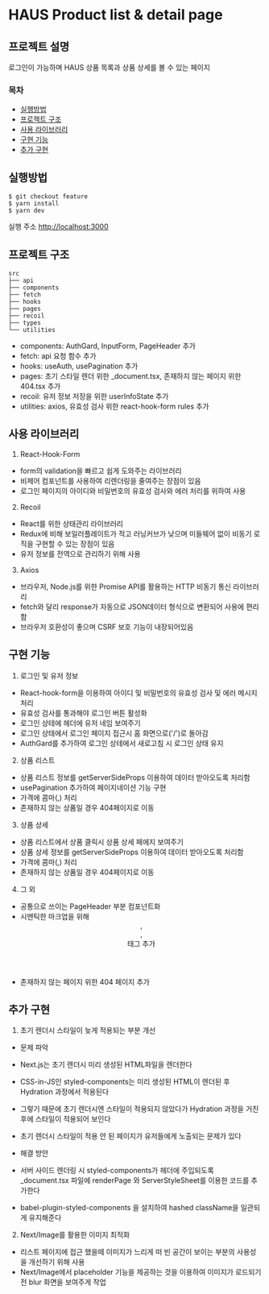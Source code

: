 # HAUS Product list & detail page

## 프로젝트 설명

로그인이 가능하며 HAUS 상품 목록과 상품 상세를 볼 수 있는 페이지

### 목차

- [실행방법](#실행방법)
- [프로젝트 구조](#프로젝트-구조)
- [사용 라이브러리](#사용-라이브러리)
- [구현 기능](#구현-기능)
- [추가 구현](#추가-구현)

## 실행방법

```
$ git checkout feature
$ yarn install
$ yarn dev
```

실행 주소
[http://localhost:3000](http://localhost:3000)

## 프로젝트 구조

```
src
├── api
├── components
├── fetch
├── hooks
├── pages
├── recoil
├── types
└── utilities
```

- components: AuthGard, InputForm, PageHeader 추가
- fetch: api 요청 함수 추가
- hooks: useAuth, usePagination 추가
- pages: 초기 스타일 렌더 위한 \_document.tsx, 존재하지 않는 페이지 위한 404.tsx 추가
- recoil: 유저 정보 저장을 위한 userInfoState 추가
- utilities: axios, 유효성 검사 위한 react-hook-form rules 추가

## 사용 라이브러리

1. React-Hook-Form

- form의 validation을 빠르고 쉽게 도와주는 라이브러리
- 비제어 컴포넌트를 사용하여 리렌더링을 줄여주는 장점이 있음
- 로그인 페이지의 아이디와 비밀번호의 유효성 검사와 에러 처리를 위하여 사용

2. Recoil

- React를 위한 상태관리 라이브러리
- Redux에 비해 보일러플레이트가 적고 러닝커브가 낮으며 미들웨어 없이 비동기 로직을 구현할 수 있는 장점이 있음
- 유저 정보를 전역으로 관리하기 위해 사용

3. Axios

- 브라우저, Node.js를 위한 Promise API를 활용하는 HTTP 비동기 통신 라이브러리
- fetch와 달리 response가 자동으로 JSON데이터 형식으로 변환되어 사용에 편리함
- 브라우저 호환성이 좋으며 CSRF 보호 기능이 내장되어있음

## 구현 기능

1. 로그인 및 유저 정보

- React-hook-form을 이용하여 아이디 및 비밀번호의 유효성 검사 및 에러 메시지 처리
- 유효성 검사를 통과해야 로그인 버튼 활성화
- 로그인 상테에 헤더에 유저 네임 보여주기
- 로그인 상태에서 로그인 페이지 접근시 홈 화면으로('/')로 돌아감
- AuthGard를 추가하여 로그인 상테에서 새로고침 시 로그인 상태 유지

2. 상품 리스트

- 상품 리스트 정보를 getServerSideProps 이용하여 데이터 받아오도록 처리함
- usePagination 추가하여 페이지네이션 기능 구현
- 가격에 콤마(,) 처리
- 존재하지 않는 상품일 경우 404페이지로 이동

3. 상품 상세

- 상품 리스트에서 상품 클릭시 상품 상세 페에지 보여주기
- 상품 상세 정보를 getServerSideProps 이용하여 데이터 받아오도록 처리함
- 가격에 콤마(,) 처리
- 존재하지 않는 상품일 경우 404페이지로 이동

4. 그 외

- 공통으로 쓰이는 PageHeader 부분 컴포넌트화
- 시멘틱한 마크업을 위해 <header>, <main>, <section> 태그 추가
- 존재하지 않는 페이지 위한 404 페이지 추가

## 추가 구현

1. 초기 렌더시 스타일이 늦게 적용되는 부분 개선

- 문제 파악
- Next.js는 초기 렌더시 미리 생성된 HTML파일을 렌더한다
- CSS-in-JS인 styled-components는 미리 생성된 HTML이 렌더된 후 Hydration 과정에서 적용된다
- 그렇기 때문에 초기 렌더시엔 스타일이 적용되지 않았다가 Hydration 과정을 거친 후에 스타일이 적용되어 보인다
- 초기 렌더시 스타일이 적용 안 된 페이지가 유저들에게 노출되는 문제가 있다

- 해결 방안

- 서버 사이드 렌더링 시 styled-components가 헤더에 주입되도록 \_document.tsx 파일에 renderPage 와 ServerStyleSheet를 이용한 코드를 추가한다
- babel-plugin-styled-components 을 설치하여 hashed className을 일관되게 유지해준다

2. Next/Image를 활용한 이미지 최적화

- 리스트 페이지에 접근 했을떼 이미지가 느리게 떠 빈 공간이 보이는 부분의 사용성을 개선하기 위해 사용
- Next/Image에서 placeholder 기능을 제공하는 것을 이용하여 이미지가 로드되기 전 blur 화면을 보여주게 작업
